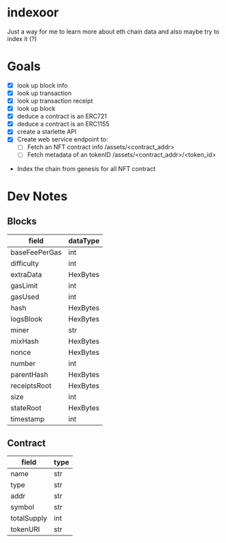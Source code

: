 # indexoor

Just a way for me to learn more about eth chain data and also maybe try to index it (?)

# Goals

- [x] look up block info
- [x] look up transaction
- [x] look up transaction receipt
- [x] look up block
- [x] deduce a contract is an ERC721
- [x] deduce a contract is an ERC1155
- [x] create a starlette API
- [x] Create web service endpoint to:
  - [ ] Fetch an NFT contract info /assets/<contract_addr>
  - [ ] Fetch metadata of an tokenID /assets/<contract_addr>/<token_id>
- Index the chain from genesis for all NFT contract

# Dev Notes

## Blocks

| field         | dataType |
| ------------- | -------- |
| baseFeePerGas | int      |
| difficulty    | int      |
| extraData     | HexBytes |
| gasLimit      | int      |
| gasUsed       | int      |
| hash          | HexBytes |
| logsBlook     | HexBytes |
| miner         | str      |
| mixHash       | HexBytes |
| nonce         | HexBytes |
| number        | int      |
| parentHash    | HexBytes |
| receiptsRoot  | HexBytes |
| size          | int      |
| stateRoot     | HexBytes |
| timestamp     | int      |

## Contract

| field       | type |
| ----------- | ---- |
| name        | str  |
| type        | str  |
| addr        | str  |
| symbol      | str  |
| totalSupply | int  |
| tokenURI    | str  |
